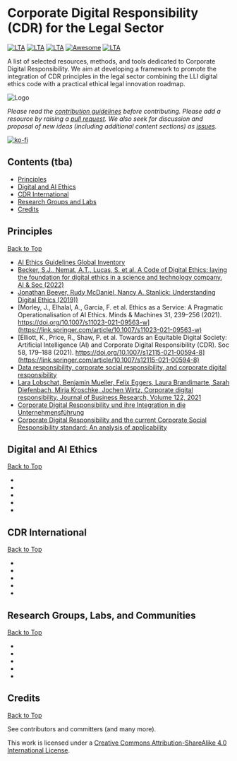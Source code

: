 # Corporate Digital Responsibility (CDR) for the Legal Sector
[![LTA](https://img.shields.io/badge/CLP-CDR-green?style=flat-square)](https://www.liquid-legal-institute.com/workinggroups/corporate-digital-responsibility-cdr/)
[![LTA](https://img.shields.io/badge/CLP-Ecosystem-blue?style=flat-square)](https://github.com/Liquid-Legal-Institute/Common-Legal-Platform)
[![LTA](https://img.shields.io/badge/CLP-Community-orange?style=flat-square)](https://github.com/Liquid-Legal-Institute/Common-Legal-Platform)
[![Awesome](https://awesome.re/badge.svg)](https://awesome.re)
[![LTA](https://img.shields.io/badge/License-CC_BY--SA_4.0-lightgrey?style=flat-square)](https://creativecommons.org/licenses/by-sa/4.0/)


A list of selected resources, methods, and tools dedicated to Corporate Digital Responsibility. We aim at developing a framework to promote the integration of CDR principles in the legal sector combining the LLI digital ethics code with a practical ethical legal innovation roadmap. 


![Logo](https://www.liquid-legal-institute.com/wp-content/uploads/2022/02/MicrosoftTeams-image.png)

_Please read the [contribution guidelines](contributing.md) before contributing. Please add a resource by raising a [pull request](https://github.com/Liquid-Legal-Institute/Legal-Text-Analytics/pulls). We also seek for discussion and proposal of new ideas (including additional content sections) as [issues](https://github.com/Liquid-Legal-Institute/Legal-Text-Analytics/issues)._

[![ko-fi](https://ko-fi.com/img/githubbutton_sm.svg)](https://ko-fi.com/W7W1FF5NN)

## Contents (tba)

* [Principles](#principles)
* [Digital and AI Ethics](#digital-and-ai-ethics)
* [CDR International](#cdr-international)
* [Research Groups and Labs](#research-groups-labs-and-communities)
* [Credits](#credits)

## Principles
[Back to Top](#contents)
- [AI Ethics Guidelines Global Inventory](https://inventory.algorithmwatch.org/)
- [Becker, S.J., Nemat, A.T., Lucas, S. et al. A Code of Digital Ethics: laying the foundation for digital ethics in a science and technology company. AI & Soc (2022)](https://doi.org/10.1007/s00146-021-01376-w)
- [Jonathan Beever, Rudy McDaniel, Nancy A. Stanlick: Understanding Digital Ethics (2019))](https://doi.org/10.4324/9781315282138)
- [Morley, J., Elhalal, A., Garcia, F. et al. Ethics as a Service: A Pragmatic Operationalisation of AI Ethics. Minds & Machines 31, 239–256 (2021). https://doi.org/10.1007/s11023-021-09563-w](https://link.springer.com/article/10.1007/s11023-021-09563-w)
- [Elliott, K., Price, R., Shaw, P. et al. Towards an Equitable Digital Society: Artificial Intelligence (AI) and Corporate Digital Responsibility (CDR). Soc 58, 179–188 (2021). https://doi.org/10.1007/s12115-021-00594-8](https://link.springer.com/article/10.1007/s12115-021-00594-8)
- [Data responsibility, corporate social responsibility, and corporate digital responsibility](https://www.cambridge.org/core/services/aop-cambridge-core/content/view/B7749EC986BFF98EF32D3192E8D4F9D7/S2632324922000025a.pdf/div-class-title-data-responsibility-corporate-social-responsibility-and-corporate-digital-responsibility-div.pdf)
- [Lara Lobschat, Benjamin Mueller, Felix Eggers, Laura Brandimarte, Sarah Diefenbach, Mirja Kroschke, Jochen Wirtz, Corporate digital responsibility,
Journal of Business Research, Volume 122, 2021](https://www.sciencedirect.com/science/article/pii/S0148296319305946)
- [Corporate Digital Responsibility und ihre Integration in die Unternehmensführung](https://api.pageplace.de/preview/DT0400.9783800665631_A42962004/preview-9783800665631_A42962004.pdf#page=62)
- [Corporate Digital Responsibility and the current Corporate Social Responsibility standard: An analysis of applicability](https://dl.gi.de/bitstream/handle/20.500.12116/38706/proceedings-06.pdf?sequence=1&isAllowed=y)

## Digital and AI Ethics
[Back to Top](#contents)
- []()
- []()
- []()
- []()
- []()


## CDR International
[Back to Top](#contents)
- []()
- []()
- []()
- []()
- []()

## Research Groups, Labs, and Communities
[Back to Top](#contents)
- []()
- []()
- []()
- []()
- []()


## Credits
[Back to Top](#contents)

See contributors and committers (and many more).

This work is licensed under a [Creative Commons Attribution-ShareAlike 4.0 International License][cc-by-sa].

[cc-by-sa]: http://creativecommons.org/licenses/by-sa/4.0/
[cc-by-sa-shield]: https://img.shields.io/badge/License-CC%20BY--SA%204.0-lightgrey.svg

